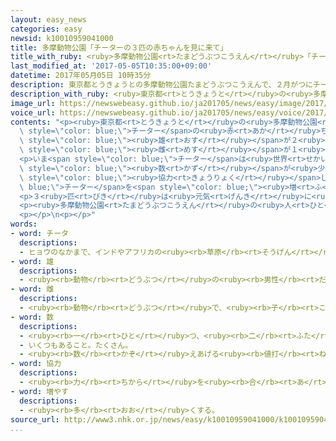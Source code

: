 ```yaml
---
layout: easy_news
categories: easy
newsid: k10010959041000
title: 多摩動物公園「チーターの３匹の赤ちゃんを見に来て」
title_with_ruby: <ruby>多摩動物公園<rt>たまどうぶつこうえん</rt></ruby>「チーターの３<ruby>匹<rt>びき</rt></ruby>の<ruby>赤<rt>あか</rt></ruby>ちゃんを<ruby>見<rt>み</rt></ruby>に<ruby>来<rt>き</rt></ruby>て」
last_modified_at: '2017-05-05T10:35:00+09:00'
datetime: 2017年05月05日 10時35分
description: 東京都とうきょうとの多摩動物公園たまどうぶつこうえんで、２月がつにチーターの赤あかちゃんが同おなじお母かあさんから３匹びき生うまれました。
description_with_ruby: <ruby>東京都<rt>とうきょうと</rt></ruby>の<ruby>多摩動物公園<rt>たまどうぶつこうえん</rt></ruby>で、２<ruby>月<rt>がつ</rt></ruby>にチーターの<ruby>赤<rt>あか</rt></ruby>ちゃんが<ruby>同<rt>おな</rt></ruby>じお<ruby>母<rt>かあ</rt></ruby>さんから３<ruby>匹<rt>びき</rt></ruby><ruby>生<rt>う</rt></ruby>まれました。
image_url: https://newswebeasy.github.io/ja201705/news/easy/image/2017/05/05/k10010959041000.jpg
voice_url: https://newswebeasy.github.io/ja201705/news/easy/voice/2017/05/05/k10010959041000.mp3
contents: "<p><ruby>東京都<rt>とうきょうと</rt></ruby>の<ruby>多摩動物公園<rt>たまどうぶつこうえん</rt></ruby>で、２<ruby>月<rt>がつ</rt></ruby>に<span\
  \ style=\"color: blue;\">チーター</span>の<ruby>赤<rt>あか</rt></ruby>ちゃんが<ruby>同<rt>おな</rt></ruby>じお<ruby>母<rt>かあ</rt></ruby>さんから３<ruby>匹<rt>びき</rt></ruby><ruby>生<rt>う</rt></ruby>まれました。<span\
  \ style=\"color: blue;\"><ruby>雄<rt>おす</rt></ruby></span>が２<ruby>匹<rt>ひき</rt></ruby>で、<span\
  \ style=\"color: blue;\"><ruby>雌<rt>めす</rt></ruby></span>が１<ruby>匹<rt>ぴき</rt></ruby>です。</p>\n\
  <p>いま<span style=\"color: blue;\">チーター</span>は<ruby>世界<rt>せかい</rt></ruby>で<span\
  \ style=\"color: blue;\"><ruby>数<rt>かず</rt></ruby></span>が<ruby>少<rt>すく</rt></ruby>なくなっていて、<ruby>多摩動物公園<rt>たまどうぶつこうえん</rt></ruby>はほかの<ruby>動物園<rt>どうぶつえん</rt></ruby>などと<span\
  \ style=\"color: blue;\"><ruby>協力<rt>きょうりょく</rt></ruby></span>して<span style=\"color:\
  \ blue;\">チーター</span>を<span style=\"color: blue;\"><ruby>増<rt>ふ</rt></ruby>やし</span>たいと<ruby>考<rt>かんが</rt></ruby>えています。３<ruby>匹<rt>びき</rt></ruby>を<ruby>大事<rt>だいじ</rt></ruby>に<ruby>育<rt>そだ</rt></ruby>ててきましたが、<ruby>重<rt>おも</rt></ruby>さが３.５ｋｇぐらいになって<ruby>丈夫<rt>じょうぶ</rt></ruby>になってきたため、４<ruby>月<rt>がつ</rt></ruby>からみんなに<ruby>見<rt>み</rt></ruby>せています。</p>\n\
  <p>３<ruby>匹<rt>びき</rt></ruby>は<ruby>元気<rt>げんき</rt></ruby>に<ruby>走<rt>はし</rt></ruby>ったり<ruby>一緒<rt>いっしょ</rt></ruby>に<ruby>遊<rt>あそ</rt></ruby>んだりしています。たくさんの<ruby>人<rt>ひと</rt></ruby>たちが「かわいい」などと<ruby>言<rt>い</rt></ruby>って<ruby>見<rt>み</rt></ruby>ていました。</p>\n\
  <p><ruby>多摩動物公園<rt>たまどうぶつこうえん</rt></ruby>の<ruby>人<rt>ひと</rt></ruby>は「<ruby>元気<rt>げんき</rt></ruby>な３<ruby>匹<rt>びき</rt></ruby>をぜひ<ruby>見<rt>み</rt></ruby>に<ruby>来<rt>き</rt></ruby>てください」と<ruby>話<rt>はな</rt></ruby>していました。</p>\n\
  <p></p>\n<p></p>"
words:
- word: チータ
  descriptions:
  - ヒョウのなかまで、インドやアフリカの<ruby><rb>草原</rb><rt>そうげん</rt></ruby>にすむ<ruby><rb>足</rb><rt>あし</rt></ruby>の<ruby><rb>速</rb><rt>はや</rt></ruby>いけもの。
- word: 雄
  descriptions:
  - <ruby><rb>動物</rb><rt>どうぶつ</rt></ruby>の<ruby><rb>男性</rb><rt>だんせい</rt></ruby>にあたるもの。
- word: 雌
  descriptions:
  - <ruby><rb>動物</rb><rt>どうぶつ</rt></ruby>で、<ruby><rb>子</rb><rt>こ</rt></ruby>や<ruby><rb>卵</rb><rt>たまご</rt></ruby>を<ruby><rb>生</rb><rt>う</rt></ruby>む<ruby><rb>能力</rb><rt>のうりょく</rt></ruby>があるほう。
- word: 数
  descriptions:
  - <ruby><rb>一</rb><rt>ひと</rt></ruby>つ、<ruby><rb>二</rb><rt>ふた</rt></ruby>つ、<ruby><rb>三</rb><rt>みっ</rt></ruby>つなどと<ruby><rb>数</rb><rt>かぞ</rt></ruby>えた<ruby><rb>物</rb><rt>もの</rt></ruby>の<ruby><rb>数量</rb><rt>すうりょう</rt></ruby>。すう。
  - いくつもあること。たくさん。
  - <ruby><rb>数</rb><rt>かぞ</rt></ruby>えあげる<ruby><rb>値打</rb><rt>ねう</rt></ruby>ちのあるもの。なかま。
- word: 協力
  descriptions:
  - <ruby><rb>力</rb><rt>ちから</rt></ruby>を<ruby><rb>合</rb><rt>あ</rt></ruby>わせて、ものごとを<ruby><rb>行</rb><rt>おこな</rt></ruby>うこと。
- word: 増やす
  descriptions:
  - <ruby><rb>多</rb><rt>おお</rt></ruby>くする。
source_url: http://www3.nhk.or.jp/news/easy/k10010959041000/k10010959041000.html
...
```


